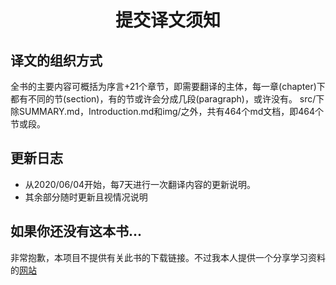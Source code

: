 <h1 align="center">提交译文须知</h1>


## 译文的组织方式
全书的主要内容可概括为序言+21个章节，即需要翻译的主体，每一章(chapter)下都有不同的节(section)，有的节或许会分成几段(paragraph)，或许没有。
src/下除SUMMARY.md，Introduction.md和img/之外，共有464个md文档，即464个节或段。


## 更新日志
- 从2020/06/04开始，每7天进行一次翻译内容的更新说明。
- 其余部分随时更新且视情况说明


## 如果你还没有这本书...
非常抱歉，本项目不提供有关此书的下载链接。不过我本人提供一个分享学习资料的[网站](https://salttiger.com/about/)